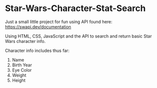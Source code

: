 # Star-Wars-Character-Stat-Search

Just a small little project for fun using API found here: https://swapi.dev/documentation

Using HTML, CSS, JavaScript and the API to search and return basic Star Wars character info. 

Character info includes thus far: 
1. Name 
2. Birth Year
3. Eye Color 
4. Weight
5. Height
